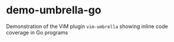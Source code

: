 demo-umbrella-go
================

Demonstration of the ViM plugin `vim-umbrella` showing inline code coverage in Go programs
